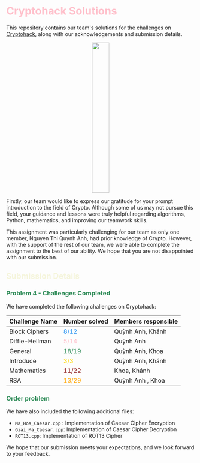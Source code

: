 # <div style="color:#FFC0CB">Cryptohack Solutions</div>

This repository contains our team's solutions for the challenges on [Cryptohack](https://cryptohack.org/), along with our acknowledgements and submission details.
<p align="center">
  <img width="30%" height="400px" src="https://cryptohack.org/static/img/main.png">
</p>

Firstly, our team would like to express our gratitude for your prompt introduction to the field of Crypto. Although some of us may not pursue this field, your guidance and lessons were truly helpful regarding algorithms, Python, mathematics, and improving our teamwork skills.

This assignment was particularly challenging for our team as only one member, Nguyen Thi Quynh Anh, had prior knowledge of Crypto. However, with the support of the rest of our team, we were able to complete the assignment to the best of our ability. We hope that you are not disappointed with our submission.

## <span style="color:#f5f5dc">Submission Details</span>

### <span style="color:#2E8B57">Problem 4 - Challenges Completed </span>

We have completed the following challenges on Cryptohack:

| Challenge Name | Number solved | Members responsible | 
| --- | --- | --- |
| Block Ciphers | <span style="color:#1589F0">8/12</span> | Quỳnh Anh, Khánh |
| Diffie-Hellman | <span style="color:#FFC0CB">5/14</span> | Quỳnh Anh |
| General | <span style="color:#2E8B57">18/19</span> | Quỳnh Anh, Khoa |
| Introduce | <span style="color:#FFD700">3/3</span> | Quỳnh Anh, Khánh |
| Mathematics | <span style="color:#800000">11/22</span> | Khoa, Khánh |
| RSA | <span style="color:#FFA500">13/29</span> | Quỳnh Anh , Khoa |

### <span style="color:#2E8B57">Order problem</span>

We have also included the following additional files:

- `Ma_Hoa_Caesar.cpp` : Implementation of Caesar Cipher Encryption
- `Giai_Ma_Caesar.cpp`: Implementation of Caesar Cipher Decryption
- `ROT13.cpp`: Implementation of ROT13 Cipher

We hope that our submission meets your expectations, and we look forward to your feedback.
